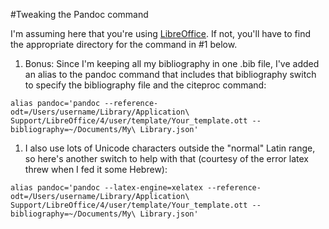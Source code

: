 #Tweaking the Pandoc command

I'm assuming here that you're using [LibreOffice](http://libreoffice.org/). If not, you'll have to find the appropriate directory for the command in #1 below.

1. Bonus: Since I'm keeping all my bibliography in one .bib file, I've added an alias to the pandoc command that includes that bibliography switch to specify the bibliography file and the citeproc command:

`alias pandoc='pandoc --reference-odt=/Users/username/Library/Application\ Support/LibreOffice/4/user/template/Your_template.ott --bibliography=~/Documents/My\ Library.json'`

1. I also use lots of Unicode characters outside the "normal" Latin range, so here's another switch to help with that (courtesy of the error latex threw when I fed it some Hebrew):

`alias pandoc='pandoc --latex-engine=xelatex --reference-odt=/Users/username/Library/Application\ Support/LibreOffice/4/user/template/Your_template.ott --bibliography=~/Documents/My\ Library.json'`